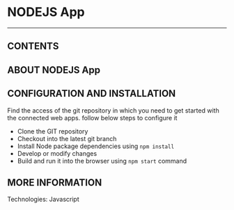 # **NODEJS App**

---

## CONTENTS

## ABOUT NODEJS App

## CONFIGURATION AND INSTALLATION

Find the access of the git repository in which you need to get started with the connected web apps. follow below steps to configure it

- Clone the GIT repository
- Checkout into the latest git branch
- Install Node package dependencies using `npm install`
- Develop or modify changes
- Build and run it into the browser using `npm start` command

## MORE INFORMATION

Technologies: Javascript
